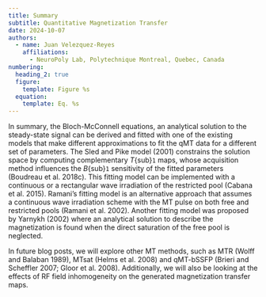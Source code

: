 ```yaml
---
title: Summary
subtitle: Quantitative Magnetization Transfer
date: 2024-10-07
authors:
  - name: Juan Velezquez-Reyes
    affiliations:
      - NeuroPoly Lab, Polytechnique Montreal, Quebec, Canada
numbering:
  heading_2: true
  figure:
    template: Figure %s
  equation:
    template: Eq. %s
---
```


In summary, the Bloch-McConnell equations, an analytical solution to the steady-state signal can be derived and fitted with one of the existing models that make different approximations to fit the qMT data for a different set of parameters. The Sled and Pike model (2001) constrains the solution space by computing complementary _T_{sub}`1` maps, whose acquisition method influences the _B_{sub}`1` sensitivity of the fitted parameters (Boudreau et al. 2018c). This fitting model can be implemented with a continuous or a rectangular wave irradiation of the restricted pool (Cabana et al. 2015). Ramani’s fitting model is an alternative approach that assumes a continuous wave irradiation scheme with the MT pulse on both free and restricted pools (Ramani et al. 2002). Another fitting model was proposed by Yarnykh (2002) where an analytical solution to describe the magnetization is found when the direct saturation of the free pool is neglected.

In future blog posts, we will explore other MT methods, such as MTR (Wolff and Balaban 1989), MTsat (Helms et al. 2008) and qMT-bSSFP (Brieri and Scheffler 2007; Gloor et al. 2008). Additionally, we will also be looking at the effects of RF field inhomogeneity on the generated magnetization transfer maps.